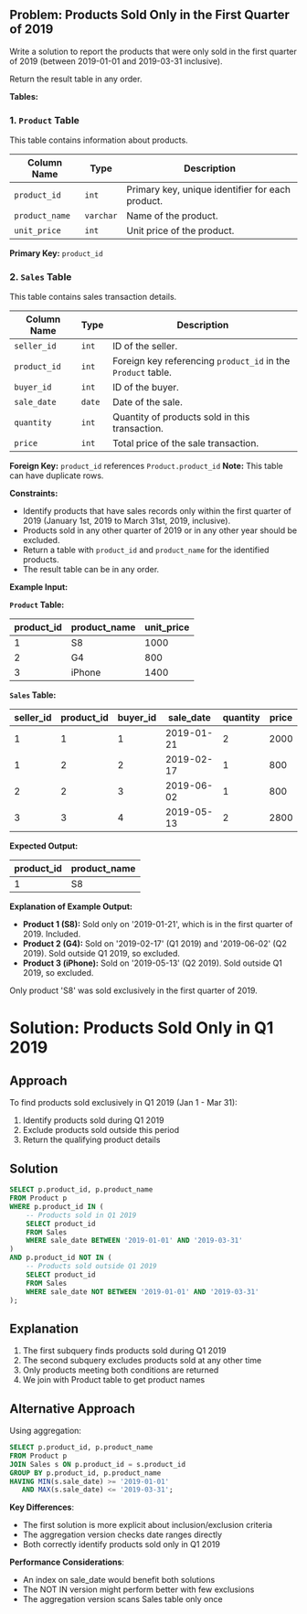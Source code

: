 ## Problem: Products Sold Only in the First Quarter of 2019

Write a solution to report the products that were only sold in the first quarter of 2019 (between 2019-01-01 and 2019-03-31 inclusive).

Return the result table in any order.

**Tables:**

### 1. `Product` Table

This table contains information about products.

| Column Name  | Type    | Description                                                                 |
| ----------- | -------- | --------------------------------------------------------------------------- |
| `product_id`   | `int`     | Primary key, unique identifier for each product.                            |
| `product_name` | `varchar` | Name of the product.                                                        |
| `unit_price`   | `int`     | Unit price of the product.                                                |

**Primary Key:** `product_id`

### 2. `Sales` Table

This table contains sales transaction details.

| Column Name | Type    | Description                                                                 |
| ----------- | -------- | --------------------------------------------------------------------------- |
| `seller_id`   | `int`     | ID of the seller.                                                           |
| `product_id`  | `int`     | Foreign key referencing `product_id` in the `Product` table.               |
| `buyer_id`    | `int`     | ID of the buyer.                                                            |
| `sale_date`   | `date`    | Date of the sale.                                                           |
| `quantity`    | `int`     | Quantity of products sold in this transaction.                              |
| `price`       | `int`     | Total price of the sale transaction.                                        |

**Foreign Key:** `product_id` references `Product.product_id`
**Note:** This table can have duplicate rows.

**Constraints:**

*   Identify products that have sales records only within the first quarter of 2019 (January 1st, 2019 to March 31st, 2019, inclusive).
*   Products sold in any other quarter of 2019 or in any other year should be excluded.
*   Return a table with `product_id` and `product_name` for the identified products.
*   The result table can be in any order.

**Example Input:**

**`Product` Table:**

| product\_id | product\_name | unit\_price |
| ----------- | ------------- | ----------- |
| 1         | S8          | 1000        |
| 2         | G4          | 800         |
| 3         | iPhone      | 1400        |

**`Sales` Table:**

| seller\_id | product\_id | buyer\_id | sale\_date  | quantity | price |
| ----------- | ----------- | --------- | ----------- | -------- | ----- |
| 1         | 1         | 1         | 2019-01-21  | 2        | 2000  |
| 1         | 2         | 2         | 2019-02-17  | 1        | 800   |
| 2         | 2         | 3         | 2019-06-02  | 1        | 800   |
| 3         | 3         | 4         | 2019-05-13  | 2        | 2800  |

**Expected Output:**

| product\_id | product\_name |
| ----------- | ------------- |
| 1         | S8          |

**Explanation of Example Output:**

*   **Product 1 (S8):**  Sold only on '2019-01-21', which is in the first quarter of 2019. Included.
*   **Product 2 (G4):** Sold on '2019-02-17' (Q1 2019) and '2019-06-02' (Q2 2019). Sold outside Q1 2019, so excluded.
*   **Product 3 (iPhone):** Sold on '2019-05-13' (Q2 2019). Sold outside Q1 2019, so excluded.

Only product 'S8' was sold exclusively in the first quarter of 2019.


# Solution: Products Sold Only in Q1 2019

## Approach
To find products sold exclusively in Q1 2019 (Jan 1 - Mar 31):
1. Identify products sold during Q1 2019
2. Exclude products sold outside this period
3. Return the qualifying product details

## Solution
```sql
SELECT p.product_id, p.product_name
FROM Product p
WHERE p.product_id IN (
    -- Products sold in Q1 2019
    SELECT product_id
    FROM Sales
    WHERE sale_date BETWEEN '2019-01-01' AND '2019-03-31'
)
AND p.product_id NOT IN (
    -- Products sold outside Q1 2019
    SELECT product_id
    FROM Sales
    WHERE sale_date NOT BETWEEN '2019-01-01' AND '2019-03-31'
);
```

## Explanation
1. The first subquery finds products sold during Q1 2019
2. The second subquery excludes products sold at any other time
3. Only products meeting both conditions are returned
4. We join with Product table to get product names

## Alternative Approach
Using aggregation:
```sql
SELECT p.product_id, p.product_name
FROM Product p
JOIN Sales s ON p.product_id = s.product_id
GROUP BY p.product_id, p.product_name
HAVING MIN(s.sale_date) >= '2019-01-01' 
   AND MAX(s.sale_date) <= '2019-03-31';
```

**Key Differences**:
- The first solution is more explicit about inclusion/exclusion criteria
- The aggregation version checks date ranges directly
- Both correctly identify products sold only in Q1 2019

**Performance Considerations**:
- An index on sale_date would benefit both solutions
- The NOT IN version might perform better with few exclusions
- The aggregation version scans Sales table only once
